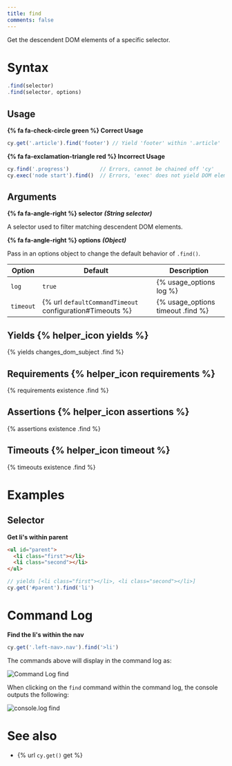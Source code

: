 ```yaml
---
title: find
comments: false
---
```


Get the descendent DOM elements of a specific selector.

# Syntax

```javascript
.find(selector)
.find(selector, options)
```

## Usage

**{% fa fa-check-circle green %} Correct Usage**

```javascript
cy.get('.article').find('footer') // Yield 'footer' within '.article'
```

**{% fa fa-exclamation-triangle red %} Incorrect Usage**

```javascript
cy.find('.progress')          // Errors, cannot be chained off 'cy'
cy.exec('node start').find()  // Errors, 'exec' does not yield DOM element
```

## Arguments

**{% fa fa-angle-right %} selector**  ***(String selector)***

A selector used to filter matching descendent DOM elements.

**{% fa fa-angle-right %} options**  ***(Object)***

Pass in an options object to change the default behavior of `.find()`.

Option | Default | Description
--- | --- | ---
`log` | `true` | {% usage_options log %}
`timeout` | {% url `defaultCommandTimeout` configuration#Timeouts %} | {% usage_options timeout .find %}

## Yields {% helper_icon yields %}

{% yields changes_dom_subject .find %}

## Requirements {% helper_icon requirements %}

{% requirements existence .find %}

## Assertions {% helper_icon assertions %}

{% assertions existence .find %}

## Timeouts {% helper_icon timeout %}

{% timeouts existence .find %}

# Examples

## Selector

**Get li's within parent**

```html
<ul id="parent">
  <li class="first"></li>
  <li class="second"></li>
</ul>
```

```javascript
// yields [<li class="first"></li>, <li class="second"></li>]
cy.get('#parent').find('li')
```

# Command Log

**Find the li's within the nav**

```javascript
cy.get('.left-nav>.nav').find('>li')
```

The commands above will display in the command log as:

![Command Log find](/img/api/find/find-li-of-uls-in-test.png)

When clicking on the `find` command within the command log, the console outputs the following:

![console.log find](/img/api/find/find-in-console-shows-list-and-yields.png)

# See also

- {% url `cy.get()` get %}
